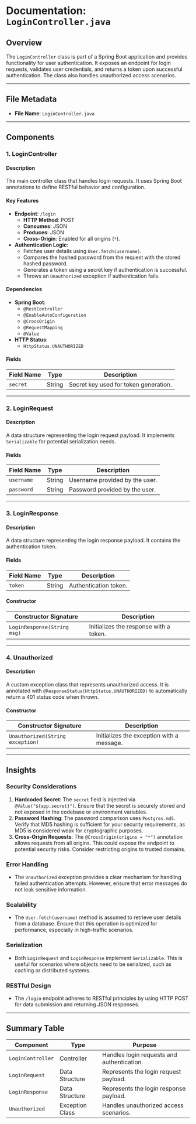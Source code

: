 # Documentation: `LoginController.java`

## Overview
The `LoginController` class is part of a Spring Boot application and provides functionality for user authentication. It exposes an endpoint for login requests, validates user credentials, and returns a token upon successful authentication. The class also handles unauthorized access scenarios.

---

## File Metadata
- **File Name**: `LoginController.java`

---

## Components

### 1. **LoginController**
#### Description
The main controller class that handles login requests. It uses Spring Boot annotations to define RESTful behavior and configuration.

#### Key Features
- **Endpoint**: `/login`
  - **HTTP Method**: POST
  - **Consumes**: JSON
  - **Produces**: JSON
  - **Cross-Origin**: Enabled for all origins (`*`).
- **Authentication Logic**:
  - Fetches user details using `User.fetch(username)`.
  - Compares the hashed password from the request with the stored hashed password.
  - Generates a token using a secret key if authentication is successful.
  - Throws an `Unauthorized` exception if authentication fails.

#### Dependencies
- **Spring Boot**:
  - `@RestController`
  - `@EnableAutoConfiguration`
  - `@CrossOrigin`
  - `@RequestMapping`
  - `@Value`
- **HTTP Status**:
  - `HttpStatus.UNAUTHORIZED`

#### Fields
| Field Name | Type   | Description                          |
|------------|--------|--------------------------------------|
| `secret`   | String | Secret key used for token generation.|

---

### 2. **LoginRequest**
#### Description
A data structure representing the login request payload. It implements `Serializable` for potential serialization needs.

#### Fields
| Field Name | Type   | Description                     |
|------------|--------|---------------------------------|
| `username` | String | Username provided by the user. |
| `password` | String | Password provided by the user. |

---

### 3. **LoginResponse**
#### Description
A data structure representing the login response payload. It contains the authentication token.

#### Fields
| Field Name | Type   | Description                     |
|------------|--------|---------------------------------|
| `token`    | String | Authentication token.          |

#### Constructor
| Constructor Signature                  | Description                          |
|----------------------------------------|--------------------------------------|
| `LoginResponse(String msg)`            | Initializes the response with a token.|

---

### 4. **Unauthorized**
#### Description
A custom exception class that represents unauthorized access. It is annotated with `@ResponseStatus(HttpStatus.UNAUTHORIZED)` to automatically return a 401 status code when thrown.

#### Constructor
| Constructor Signature                  | Description                          |
|----------------------------------------|--------------------------------------|
| `Unauthorized(String exception)`       | Initializes the exception with a message.|

---

## Insights

### Security Considerations
1. **Hardcoded Secret**: The `secret` field is injected via `@Value("${app.secret}")`. Ensure that the secret is securely stored and not exposed in the codebase or environment variables.
2. **Password Hashing**: The password comparison uses `Postgres.md5`. Verify that MD5 hashing is sufficient for your security requirements, as MD5 is considered weak for cryptographic purposes.
3. **Cross-Origin Requests**: The `@CrossOrigin(origins = "*")` annotation allows requests from all origins. This could expose the endpoint to potential security risks. Consider restricting origins to trusted domains.

### Error Handling
- The `Unauthorized` exception provides a clear mechanism for handling failed authentication attempts. However, ensure that error messages do not leak sensitive information.

### Scalability
- The `User.fetch(username)` method is assumed to retrieve user details from a database. Ensure that this operation is optimized for performance, especially in high-traffic scenarios.

### Serialization
- Both `LoginRequest` and `LoginResponse` implement `Serializable`. This is useful for scenarios where objects need to be serialized, such as caching or distributed systems.

### RESTful Design
- The `/login` endpoint adheres to RESTful principles by using HTTP POST for data submission and returning JSON responses.

---

## Summary Table

| Component         | Type            | Purpose                                   |
|--------------------|-----------------|-------------------------------------------|
| `LoginController` | Controller      | Handles login requests and authentication.|
| `LoginRequest`    | Data Structure  | Represents the login request payload.     |
| `LoginResponse`   | Data Structure  | Represents the login response payload.    |
| `Unauthorized`    | Exception Class | Handles unauthorized access scenarios.    |

